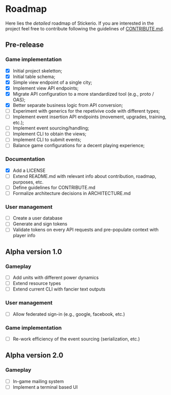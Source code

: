 # Roadmap

Here lies the _detailed_ roadmap of Stickerio. If you are interested in the project feel free to contribute following the guidelines of [CONTRIBUTE.md](./CONTRIBUTE.md).

## Pre-release

### Game implementation
- [x] Initial project skeletton;
- [x] Initial table schema;
- [x] Simple view endpoint of a single city;
- [x] Implement view API endpoints;
- [x] Migrate API configuration to a more standardized tool (e.g., proto / OAS);
- [x] Better separate business logic from API conversion;
- [ ] Experiment with generics for the repetivive code with different types;
- [ ] Implement event insertion API endpoints (movement, upgrades, training, etc.);
- [ ] Implement event sourcing/handling;
- [ ] Implement CLI to obtain the views;
- [ ] Implement CLI to submit events;
- [ ] Balance game configurations for a decent playing experience;

### Documentation
- [x] Add a LICENSE
- [ ] Extend README.md with relevant info about contribution, roadmap, purposes, etc.
- [ ] Define guidelines for CONTRIBUTE.md
- [ ] Formalize architecture decisions in ARCHITECTURE.md

### User management
- [ ] Create a user database
- [ ] Generate and sign tokens
- [ ] Validate tokens on every API requests and pre-populate context with player info

## Alpha version 1.0

### Gameplay
- [ ] Add units with different power dynamics
- [ ] Extend resource types
- [ ] Extend current CLI with fancier text outputs

### User management
- [ ] Allow federated sign-in (e.g., google, facebook, etc.)

### Game implementation
- [ ] Re-work efficiency of the event sourcing (serialization, etc.)

## Alpha version 2.0

### Gameplay
- [ ] In-game mailing system
- [ ] Implement a terminal based UI